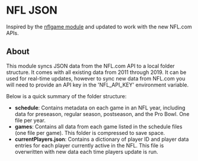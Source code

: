 # NFL JSON #

Inspired by the [nflgame module](https://github.com/BurntSushi/nflgame) and updated to work with the new NFL.com APIs. 

## About ##

This module syncs JSON data from the NFL.com API to a local folder structure. It comes with all existing data from 2011 through 2019. It can be used for real-time updates, however to sync new data from NFL.com you will need to provide an API key in the 'NFL_API_KEY' environment variable. 

Below is a quick summary of the folder structure:
- **schedule**: Contains metadata on each game in an NFL year, including data for preseason, regular season, postseason, and the Pro Bowl. One file per year. 
- **games**: Contains all data from each game listed in the schedule files (one file per game). This folder is compressed to save space. 
- **currentPlayers.json**: Contains a dictionary of player ID and player data entries for each player currently active in the NFL. This file is overwritten with new data each time players update is run.